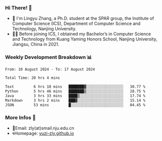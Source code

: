 ### Hi There! 👋 
- 🐳 I'm Lingyu Zhang, a Ph.D. student at the SPAR group, the Institute of Computer Science (ICS), Department of Computer Science and Technology, Nanjing University.
- 🧑‍🎓 Before joining ICS, I obtained my Bachelor’s in Computer Science and Technology from Kuang Yaming Honors School, Nanjing University, Jiangsu, China in 2021.

### Weekly Development Breakdown :bar_chart:

<!--START_SECTION:waka-->

```txt
From: 10 August 2024 - To: 17 August 2024

Total Time: 20 hrs 4 mins

Text         6 hrs 10 mins   ███████▓░░░░░░░░░░░░░░░░░   30.77 %
Python       5 hrs 46 mins   ███████▒░░░░░░░░░░░░░░░░░   28.75 %
Java         3 hrs 33 mins   ████▒░░░░░░░░░░░░░░░░░░░░   17.74 %
Markdown     3 hrs 2 mins    ███▓░░░░░░░░░░░░░░░░░░░░░   15.14 %
JSON         53 mins         █░░░░░░░░░░░░░░░░░░░░░░░░   04.45 %
```

<!--END_SECTION:waka-->

<!--
### Github Contributions :octocat:

![](https://raw.githubusercontent.com/yuzi-zly/yuzi-zly/output/github-contribution-grid-snake.svg)              
-->

### More Infos 📖

- 📧Email: zly(at)smail.nju.edu.cn
- 🌀Homepage: [yuzi-zly.github.io](https://yuzi-zly.github.io/)
